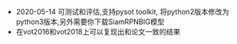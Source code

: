 - 2020-05-14 可测试和评估,支持pysot toolkit, 将python2版本修改为python3版本,另外需要你下载SiamRPNBIG模型
- 在vot2016和vot2018上可以复现出和论文一致的结果
